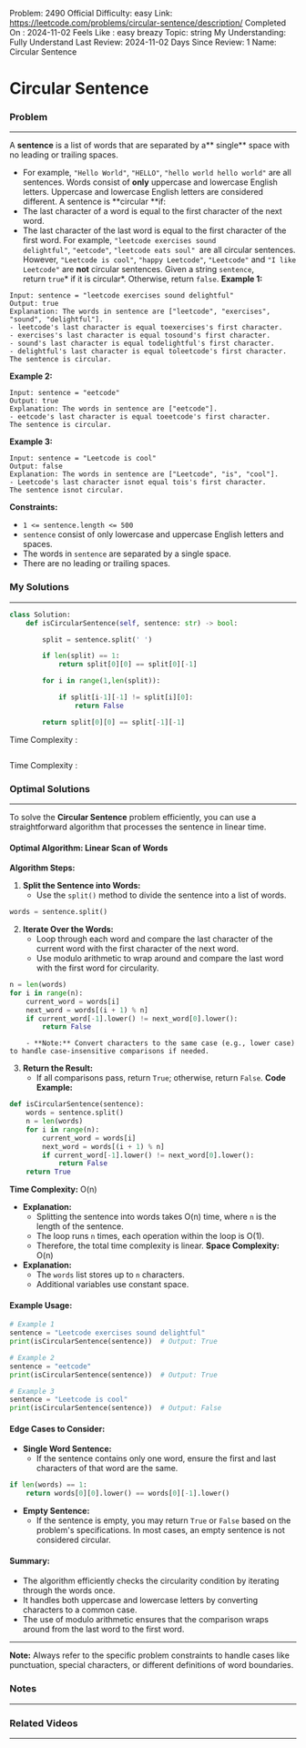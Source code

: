 Problem: 2490
Official Difficulty: easy
Link: https://leetcode.com/problems/circular-sentence/description/
Completed On : 2024-11-02
Feels Like : easy breazy
Topic: string
My Understanding: Fully Understand
Last Review: 2024-11-02
Days Since Review: 1
Name: Circular Sentence

# Circular Sentence
### Problem
___
A **sentence** is a list of words that are separated by a** single** space with no leading or trailing spaces.
- For example, `"Hello World"`, `"HELLO"`, `"hello world hello world"` are all sentences.
Words consist of **only** uppercase and lowercase English letters. Uppercase and lowercase English letters are considered different.
A sentence is **circular **if:
- The last character of a word is equal to the first character of the next word.
- The last character of the last word is equal to the first character of the first word.
For example, `"leetcode exercises sound delightful"`, `"eetcode"`, `"leetcode eats soul" `are all circular sentences. However, `"Leetcode is cool"`, `"happy Leetcode"`, `"Leetcode"` and `"I like Leetcode"` are **not** circular sentences.
Given a string `sentence`, return `true`* if it is circular*. Otherwise, return `false`.
**Example 1:**
```plain text
Input: sentence = "leetcode exercises sound delightful"
Output: true
Explanation: The words in sentence are ["leetcode", "exercises", "sound", "delightful"].
- leetcode's last character is equal toexercises's first character.
- exercises's last character is equal tosound's first character.
- sound's last character is equal todelightful's first character.
- delightful's last character is equal toleetcode's first character.
The sentence is circular.
```
**Example 2:**
```plain text
Input: sentence = "eetcode"
Output: true
Explanation: The words in sentence are ["eetcode"].
- eetcode's last character is equal toeetcode's first character.
The sentence is circular.
```
**Example 3:**
```plain text
Input: sentence = "Leetcode is cool"
Output: false
Explanation: The words in sentence are ["Leetcode", "is", "cool"].
- Leetcode's last character isnot equal tois's first character.
The sentence isnot circular.
```
**Constraints:**
- `1 <= sentence.length <= 500`
- `sentence` consist of only lowercase and uppercase English letters and spaces.
- The words in `sentence` are separated by a single space.
- There are no leading or trailing spaces.
### My Solutions
___
```python
class Solution:
    def isCircularSentence(self, sentence: str) -> bool:

        split = sentence.split(' ')

        if len(split) == 1:
            return split[0][0] == split[0][-1]

        for i in range(1,len(split)):

            if split[i-1][-1] != split[i][0]:
                return False

        return split[0][0] == split[-1][-1]
```

Time Complexity :
```python

```

Time Complexity : 
### Optimal Solutions
___
To solve the **Circular Sentence** problem efficiently, you can use a straightforward algorithm that processes the sentence in linear time.
#### **Optimal Algorithm: Linear Scan of Words**
**Algorithm Steps:**
1. **Split the Sentence into Words:**
	- Use the `split()` method to divide the sentence into a list of words.
```python
words = sentence.split()

```
2. **Iterate Over the Words:**
	- Loop through each word and compare the last character of the current word with the first character of the next word.
	- Use modulo arithmetic to wrap around and compare the last word with the first word for circularity.
```python
n = len(words)
for i in range(n):
    current_word = words[i]
    next_word = words[(i + 1) % n]
    if current_word[-1].lower() != next_word[0].lower():
        return False

```
		- **Note:** Convert characters to the same case (e.g., lower case) to handle case-insensitive comparisons if needed.
3. **Return the Result:**
	- If all comparisons pass, return `True`; otherwise, return `False`.
**Code Example:**
```python
def isCircularSentence(sentence):
    words = sentence.split()
    n = len(words)
    for i in range(n):
        current_word = words[i]
        next_word = words[(i + 1) % n]
        if current_word[-1].lower() != next_word[0].lower():
            return False
    return True

```
**Time Complexity:** O(n)
- **Explanation:**
	- Splitting the sentence into words takes O(n) time, where `n` is the length of the sentence.
	- The loop runs `n` times, each operation within the loop is O(1).
	- Therefore, the total time complexity is linear.
**Space Complexity:** O(n)
- **Explanation:**
	- The `words` list stores up to `n` characters.
	- Additional variables use constant space.
#### **Example Usage:**
```python
# Example 1
sentence = "Leetcode exercises sound delightful"
print(isCircularSentence(sentence))  # Output: True

# Example 2
sentence = "eetcode"
print(isCircularSentence(sentence))  # Output: True

# Example 3
sentence = "Leetcode is cool"
print(isCircularSentence(sentence))  # Output: False

```
#### **Edge Cases to Consider:**
- **Single Word Sentence:**
	- If the sentence contains only one word, ensure the first and last characters of that word are the same.
```python
if len(words) == 1:
    return words[0][0].lower() == words[0][-1].lower()

```
- **Empty Sentence:**
	- If the sentence is empty, you may return `True` or `False` based on the problem's specifications. In most cases, an empty sentence is not considered circular.
#### **Summary:**
- The algorithm efficiently checks the circularity condition by iterating through the words once.
- It handles both uppercase and lowercase letters by converting characters to a common case.
- The use of modulo arithmetic ensures that the comparison wraps around from the last word to the first word.
___
**Note:** Always refer to the specific problem constraints to handle cases like punctuation, special characters, or different definitions of word boundaries.
### Notes
___
 
### Related Videos 
___
[]()